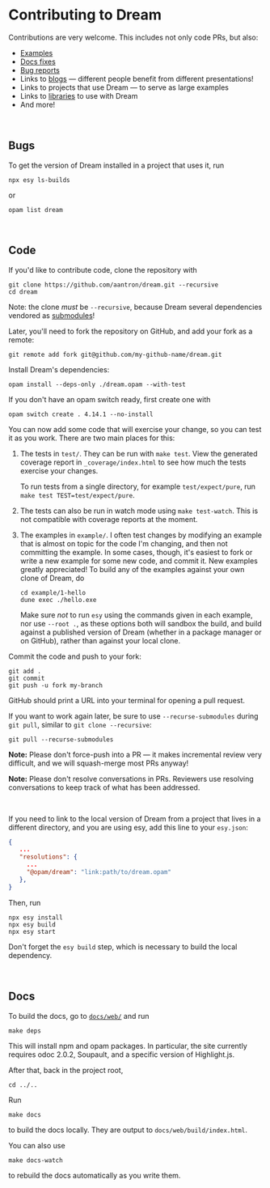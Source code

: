 # Contributing to Dream

Contributions are very welcome. This includes not only code PRs, but also:

- [Examples](https://github.com/aantron/dream/tree/master/example#readme)
- [Docs fixes](https://aantron.github.io/dream/)
- [Bug reports](https://github.com/aantron/dream/issues)
- Links to [blogs](https://github.com/aantron/dream#example-repositories)
  &mdash; different people benefit from different presentations!
- Links to projects that use Dream &mdash; to serve as large examples
- Links to [libraries](https://github.com/aantron/dream#recommended-projects)
  to use with Dream
- And more!

<br>

## Bugs

To get the version of Dream installed in a project that uses it, run

```
npx esy ls-builds
```

or

```
opam list dream
```

<br>

## Code

If you'd like to contribute code, clone the repository with

```
git clone https://github.com/aantron/dream.git --recursive
cd dream
```

Note: the clone *must* be `--recursive`, because Dream several dependencies
vendored as [submodules](https://github.com/aantron/dream/tree/master/src/vendor)!

Later, you'll need to fork the repository on GitHub, and add your fork as a
remote:

```
git remote add fork git@github.com/my-github-name/dream.git
```

Install Dream's dependencies:

```
opam install --deps-only ./dream.opam --with-test
```

If you don't have an opam switch ready, first create one with

```
opam switch create . 4.14.1 --no-install
```

You can now add some code that will exercise your change, so you can test it as
you work. There are two main places for this:

1. The tests in `test/`. They can be run with `make test`. View the generated
   coverage report in `_coverage/index.html` to see how much the tests exercise
   your changes.

   To run tests from a single directory, for example `test/expect/pure`, run
   `make test TEST=test/expect/pure`.

2. The tests can also be run in watch mode using `make test-watch`. This is not
   compatible with coverage reports at the moment.

3. The examples in `example/`. I often test changes by modifying an example that
   is almost on topic for the code I'm changing, and then not committing the
   example. In some cases, though, it's easiest to fork or write a new example
   for some new code, and commit it. New examples greatly appreciated! To build
   any of the examples against your own clone of Dream, do

   ```
   cd example/1-hello
   dune exec ./hello.exe
   ```

   Make sure *not* to run `esy` using the commands given in each example, nor
   use `--root .`, as these options both will sandbox the build, and build
   against a published version of Dream (whether in a package manager or on
   GitHub), rather than against your local clone.

Commit the code and push to your fork:

```
git add .
git commit
git push -u fork my-branch
```

GitHub should print a URL into your terminal for opening a pull request.

If you want to work again later, be sure to use `--recurse-submodules` during
`git pull`, similar to `git clone --recursive`:

```
git pull --recurse-submodules
```

**Note:** Please don't force-push into a PR &mdash; it makes incremental review
very difficult, and we will squash-merge most PRs anyway!

**Note:** Please don't resolve conversations in PRs. Reviewers use resolving
conversations to keep track of what has been addressed.

<br>

If you need to link to the local version of Dream from a project that lives in
a different directory, and you are using esy, add this line to your `esy.json`:

```json
{
   ...
   "resolutions": {
     ...
     "@opam/dream": "link:path/to/dream.opam"
   },
}
```

Then, run
```
npx esy install
npx esy build
npx esy start
```

Don't forget the `esy build` step, which is necessary to build the local
dependency.

<br>

## Docs

To build the docs, go to
[`docs/web/`](https://github.com/aantron/dream/tree/master/docs/web) and run

```
make deps
```

This will install npm and opam packages. In particular, the site currently
requires odoc 2.0.2, Soupault, and a specific version of Highlight.js.

After that, back in the project root,

```
cd ../..
```

Run

```
make docs
```

to build the docs locally. They are output to `docs/web/build/index.html`.

You can also use

```
make docs-watch
```

to rebuild the docs automatically as you write them.
